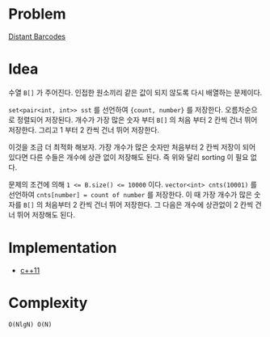 # Problem

[Distant Barcodes](https://leetcode.com/problems/distant-barcodes/)

# Idea

수열 `B[]` 가 주어진다. 인접한 원소끼리 같은 값이 되지 않도록 다시
배열하는 문제이다.

`set<pair<int, int>> sst` 를 선언하여 `{count, number}` 를
저장한다. 오름차순으로 정렬되어 저장된다. 개수가 가장 많은 숫자 부터
`B[]` 의 처음 부터 2 칸씩 건너 뛰어 저장한다. 그리고 1 부터 2 칸씩
건너 뛰어 저장한다.

이것을 조금 더 최적화 해보자. 가장 개수가 많은 숫자만 처음부터 2 칸씩
저장이 되어 있다면 다른 수들은 개수에 상관 없이 저장해도 된다. 즉 위와
달리 sorting 이 필요 없다.

문제의 조건에 의해 `1 <= B.size() <= 10000` 이다. `vector<int>
cnts(10001)` 를 선언하여 `cnts[number] = count of number` 를
저장한다. 이 때 가장 개수가 많은 숫자를 `B[]` 의 처음부터 2 칸씩 건너
뛰어 저장한다. 그 다음은 개수에 상관없이 2 칸씩 건너 뛰어 저장해도
된다.

# Implementation

* [c++11](a.cpp)

# Complexity

```
O(NlgN) O(N)
```
